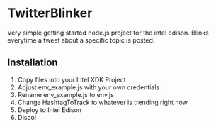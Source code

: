 # TwitterBlinker

Very simple getting started node.js project for the intel edison. Blinks everytime a tweet about a specific topic is posted.

## Installation

1. Copy files into your Intel XDK Project
2. Adjust env_example.js with your own credentials
3. Rename env_example.js to env.js
4. Change HashtagToTrack to whatever is trending right now
5. Deploy to Intel Edison
6. Disco!
